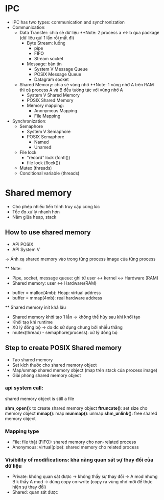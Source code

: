 # IPC

- IPC has two types: communication and synchronization
- Communication:
  - Data Transfer: chia sẻ dữ liệu \*\*Note: 2 process a <-> b qua package (dữ liệu gửi 1 lần rồi mất đi)
    - Byte Stream: luồng
      - pipe
      - FIFO
      - Stream socket
    - Message: bản tin
      - System V Message Queue
      - POSIX Message Queue
      - Datagram socket
  - Shared Memory: chia sẻ vùng nhớ \*\*Note: 1 vùng nhớ A trên RAM thì cả process A và B đều tương tác với vùng nhớ A
    - System V Shared Memory
    - POSIX Shared Memory
    - Memory mapping:
      - Anonymous Mapping
      - File Mapping
- Synchronization:
  - Semaphore
    - System V Semaphore
    - POSIX Semaphore
      - Named
      - Unamed
  - File lock
    - "record" lock (fcntl())
    - file lock (flock())
  - Mutex (threads)
  - Conditional variable (threads)

# Shared memory

- Cho phép nhiều tiến trình truy cập cùng lúc
- Tốc đọ xử lý nhanh hơn
- Nằm giữa heap, stack

## How to use shared memory

- API POSIX
- API System V

-> Ánh xạ shared memory vào trong từng process image của từng process

\*\* Note:

- Pipe, socket, message queue: ghi từ user <-> kernel <-> Hardware (RAM)
- Shared memory: user <-> Hardware(RAM)

* buffer = malloc(4mb): Heap: virtual address
* buffer = mmap(4mb): real hardware address

\*\* Shared memory init khá lâu

- Shared memory khởi tạo 1 lần -> không thể hủy sau khi khởi tạo
- Khởi tạo khi runtime
- Xử lý đồng bộ -> do đc sử dụng chung bởi nhiều thằng
- mutex(thread) - semaphore(process): xử lý đồng bộ

## Step to create POSIX Shared memory

- Tạo shared memory
- Set kích thước cho shared memory object
- Map/unmap shared memory object (map trên stack của process image)
- Giải phóng shared memory object

### api system call:

shared memory object is still a file

**shm_open()**: to create shared memory object
**ftruncate()**: set size cho memory object
**mmap()**: map
**munmap()**: unmap
**shm_unlink()**: free shared memory object

### Mapping type

- File: file thật (FIFO): shared memory cho non-related process
- Anonymous: virtual(pipe): shared memory cho related process

### Visibility of modifications: khả năng quan sát sự thay đổi của dữ liệu

- Private: không quan sát được -> không thấy sự thay đổi -> A mod nhưng B k thấy A mod -> dùng copy on-write (copy ra vùng nhớ mới để thực hiện sự thay đổi)
- Shared: quan sát được
